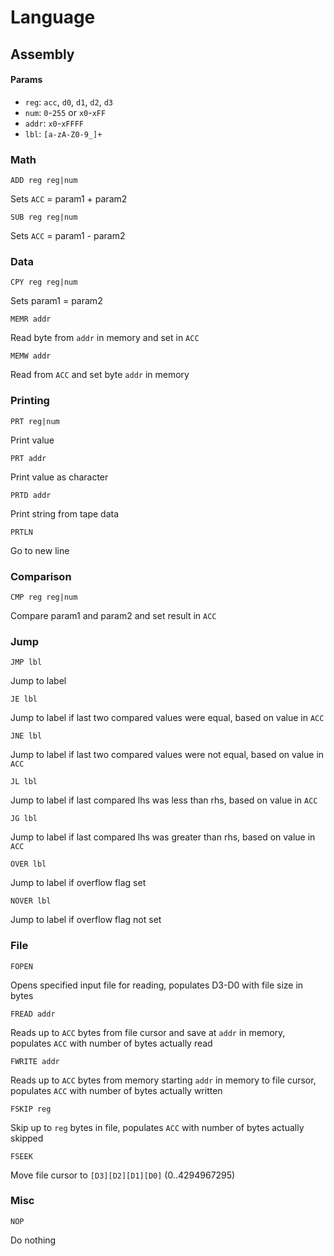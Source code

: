 # Language

## Assembly

#### Params 

- `reg`: `acc`, `d0`, `d1`, `d2`, `d3`
- `num`: `0`-`255` or `x0`-`xFF`
- `addr`: `x0`-`xFFFF` 
- `lbl`: `[a-zA-Z0-9_]+`

### Math

`ADD reg reg|num`

Sets `ACC` = param1 + param2

`SUB reg reg|num`

Sets `ACC` = param1 - param2

### Data

`CPY reg reg|num`

Sets param1 = param2

`MEMR addr`

Read byte from `addr` in memory and set in `ACC`

`MEMW addr`

Read from `ACC` and set byte `addr` in memory

### Printing

`PRT reg|num`

Print value

`PRT addr`

Print value as character

`PRTD addr`

Print string from tape data

`PRTLN`

Go to new line

### Comparison

`CMP reg reg|num`

Compare param1 and param2 and set result in `ACC`

### Jump

`JMP lbl`

Jump to label

`JE lbl`

Jump to label if last two compared values were equal, based on value in `ACC`

`JNE lbl`

Jump to label if last two compared values were not equal, based on value in `ACC`

`JL lbl`

Jump to label if last compared lhs was less than rhs, based on value in `ACC`

`JG lbl`

Jump to label if last compared lhs was greater than rhs, based on value in `ACC`

`OVER lbl`

Jump to label if overflow flag set

`NOVER lbl`

Jump to label if overflow flag not set

### File

`FOPEN`

Opens specified input file for reading, populates D3-D0 with file size in bytes

`FREAD addr`

Reads up to `ACC` bytes from file cursor and save at `addr` in memory, populates `ACC` with number of bytes actually read

`FWRITE addr`

Reads up to `ACC` bytes from memory starting `addr` in memory to file cursor, populates `ACC` with number of bytes actually written

`FSKIP reg`

Skip up to `reg` bytes in file, populates `ACC` with number of bytes actually skipped

`FSEEK`

Move file cursor to `[D3][D2][D1][D0]` (0..4294967295)

### Misc

`NOP`

Do nothing

##